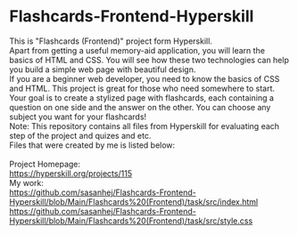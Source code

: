 # Flashcards-Frontend-Hyperskill
This is "Flashcards (Frontend)" project form Hyperskill.<br>
Apart from getting a useful memory-aid application, you will learn the basics of HTML and CSS. You will see how these two technologies can help you build a simple web page with beautiful design.<br>
If you are a beginner web developer, you need to know the basics of CSS and HTML. This project is great for those who need somewhere to start. Your goal is to create a stylized page with flashcards, each containing a question on one side and the answer on the other. You can choose any subject you want for your flashcards!<br>
Note: This repository contains all files from Hyperskill for evaluating each step of the project and quizes and etc.<br>
Files that were created by me is listed below:<br>
<br>
Project Homepage:<br>
https://hyperskill.org/projects/115<br>
My work:<br>
https://github.com/sasanhej/Flashcards-Frontend-Hyperskill/blob/Main/Flashcards%20(Frontend)/task/src/index.html
https://github.com/sasanhej/Flashcards-Frontend-Hyperskill/blob/Main/Flashcards%20(Frontend)/task/src/style.css
